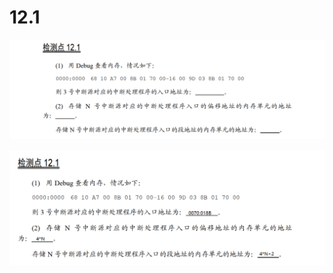 # 12.1

![image-20250415214556773](image-20250415214556773.png)

![image-20250415214746299](image-20250415214746299.png)